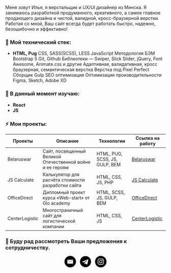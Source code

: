 Меня зовут Илья, я верстальщик и UX/UI дизайнер из Минска. Я занимаюсь разработкой продуманного, креативного, а самое главное продающего дизайна и чистой, валидной, кросс-браузерной верстки. Работая со мной, Ваш сайт всегда будет работать быстро, надежно, безошибочно и эффективно!

### 🔭 Мой технический стек:
- **HTML, Pug**
CSS, SASS(SCSS), LESS
JavaScript
Методология БЭМ
Bootstrap 5
Git, Github
Библиотеки — Swiper, Slick Slider, jQuery, Font Awesome, Animate.css и другие
Адаптивная, валидативная, кросс браузерная, семантическая верстка
Верстка под Pixel Perfect
Сборщик Gulp
SEO оптимизация
Оптимизация производительности
Figma, Sketch, Adobe XD

### 🌱 В данный момент изучаю:
- **React**
- **JS**

### ⚡ Мои проекты:


| Проекты       | Описание          | Технологии  | Ссылка на работу |
| ------------- | ----------------- | ----------- | ---------------- |
| Belaruswar | Сайт, посвященный Великой Отечественной войне и ее героям | HTML, PUG, SCSS, JS, GULP, BEM | [Belaruswar](https://belaruswar.by) |
| JS Calculate | Калькулятор для расчёта стоимости разработки сайта | HTML, CSS, JS, PHP | [JS Calculate](https://ilya-korzun.github.io/js-calculate) |
| OfficeDirect | Дипломный проект курса «Web-start» от Glo academy | HTML, SCSS, JS, GULP, BEM | [OfficeDirect](https://ilya-korzun.github.io/officedirect/src) |
| CenterLogistic | Многостраничный сайт для логистической компании | HTML, CSS, JS | [CenterLogistic](https://ilya-korzun.github.io/centerlogistic) |


### 💌 Буду рад рассмотреть Ваши предложения к сотрудничеству.

<p align="center">
      <a href="mailto:korsynilya77@gmail.com"><img height="36" src="./email.svg"></a>&nbsp;&nbsp;
      <a href="https://t.me/ilya_korzun"><img height="36" width="36" src="./telegram.svg"></a>&nbsp;&nbsp;
      <a href="https://www.instagram.com/korzun_ilya"><img height="36" width="36" src="./instagram.svg"></a>
</p>

